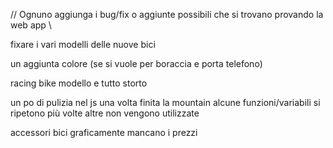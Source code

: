 // Ognuno aggiunga i bug/fix o aggiunte possibili che si trovano provando la web app \\ 

fixare i vari modelli delle nuove bici

un aggiunta colore (se si vuole per boraccia e porta telefono)

racing bike modello e tutto storto

un po di pulizia nel js una volta finita la mountain alcune funzioni/variabili si ripetono più volte altre non vengono utilizzate 

accessori bici graficamente mancano i prezzi